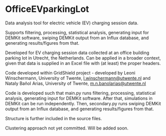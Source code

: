 # OfficeEVparkingLot
Data analysis tool for electric vehicle (EV) charging session data. 

Supports filtering, processing, statistical analysis, generating input for DEMKit software, swiping DEMKit output from an Influx database, and generating results/figures from that. 

Developed for EV charging session data collected at an office building parking lot in Utrecht, the Netherlands. 
Can be applied in a broader context, given that data is supplied in an Excel file with (at least) the proper headers. 

Code developed within GridShield project - developed by Leoni Winschermann, University of Twente, l.winschermann@utwente.nl and Nataly Bañol Arias, University of Twente, m.n.banolarias@utwente.nl

Code is developed such that main.py runs filtering, processing, statistical analysis, generating input for DEMKit software. 
After that, simulations in DEMKit can be run independently. 
Then, secondary.py runs swiping DEMKit output from an Influx database, and generating results/figures from that. 

Structure is further included in the source files. 

Clustering approach not yet committed. Will be added soon.
